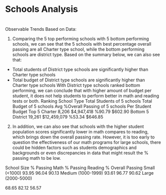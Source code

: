 
# Schools Analysis
#
Observable Trends Based on Data:
1.	Comparing the 5 top performing schools with 5 bottom performing schools, we can see that the 5 schools with best percentage overall passing are all Charter type school, while the bottom performing schools are district type. Based on the summary below, we can also see that:
-	Total students of District type schools are significantly higher than Charter type schools
-	Total budget of District type schools are significantly higher than Charter type schools
With District type schools ranked bottom performing, we can conclude that with higher amount of budget per student, it does not help students to perform better in math and reading tests or both. 
Ranking	School Type	Total Students
of 5 schools	Total Budget of 5 schools	Avg %Overall Passing of 5 schools	Per Student Budget
Top 5	Charter	8,206	$4,947,418	%90.79	$602.90
Bottom 5	District	19,261	$12,459,079	%53.34	$646.85

2.	In addition, we can also see that schools with the higher student population scores significantly lower in math compares to reading, which brings down the overall passing rate. However, it is too early to question the effectiveness of our math programs for large schools, there could be hidden factors such as students demographics and backgrounds or even discrepancies in data that might result the % passing math to be low.

School Size
	% Passing Math	% Passing Reading	% Overall Passing
Small (<1000)
	93.95	96.04	90.13
Medium (1000-1999)
	93.61	96.77	90.62
Large (2000-5000)
	
68.65	82.12  56.57


